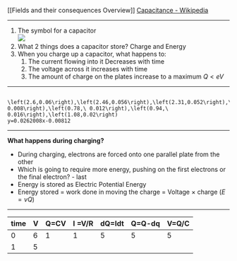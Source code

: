 [[Fields and their consequences Overview]]
[Capacitance - Wikipedia](https://en.wikipedia.org/wiki/Capacitance)

---
1. The symbol for a capacitor  
![](https://upload.wikimedia.org/wikipedia/commons/thumb/1/1c/Types_of_capacitor.svg/230px-Types_of_capacitor.svg.png)
2. What 2 things does a capacitor store?
	Charge and Energy
3. When you charge up a capacitor, what happens to:
	1. The current flowing into it
		 Decreases with time
	1. The voltage across it
		 increases with time
	1. The amount of charge on the plates
		 increase to a maximum $Q<eV$

---
```desmos-graph

\left(2.6,0.06\right),\left(2.46,0.056\right),\left(2.31,0.052\right),\left(2.16,0.048\right),\left(2,0.044\right),\left(1.86,0.04\right),\left(1.69,0.036\right),\left(1.55,0.032\right),\left(1.39,0.028\right),\left(1.24,0.024\right),\left(0.31,0\right),\left(0.41,0.004\right),\left(0.62,\ 0.008\right),\left(0.78,\ 0.012\right),\left(0.94,\ 0.016\right),\left(1.08,0.02\right)
y=0.0262008x-0.00812

```
---
**What happens during charging?**
- During charging, electrons are forced onto one parallel plate from the other
- Which is going to require more energy, pushing on the first electrons or the final electron? - last
- Energy is stored as Electric Potential Energy
- Energy stored = work done in moving the charge = Voltage $\times$ charge ($E=vQ$)
---

| time | V   | Q=CV | I =V/R | dQ=Idt | Q=Q-dq | V=Q/C |
| ---- | --- | ---- | ------ | ------ | ------ | ----- |
| 0    | 6   | 1    | 1      | 5      | 5      | 5     |
| 1     |5    |      |        |        |        |       |

